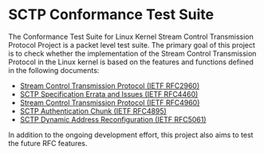 SCTP Conformance Test Suite
===========================

The Conformance Test Suite for Linux Kernel Stream Control Transmission
Protocol Project is a packet level test suite. The primary goal of this
project is to check whether the implementation of the Stream Control
Transmission Protocol in the Linux kernel is based on the features and
functions defined in the following documents:

  * [Stream Control Transmission Protocol (IETF RFC2960)](http://www.ietf.org/rfc/rfc2960.txt)
  * [SCTP Specification Errata and Issues (IETF RFC4460)](http://www.ietf.org/rfc/rfc4460.txt)
  * [Stream Control Transmission Protocol (IETF RFC4960)](http://www.ietf.org/rfc/rfc4960.txt)
  * [SCTP Authentication Chunk (IETF RFC4895)](http://www.ietf.org/rfc/rfc4895.txt)
  * [SCTP Dynamic Address Reconfiguration (IETF RFC5061)](http://www.ietf.org/rfc/rfc5061.txt)

In addition to the ongoing development effort, this project also aims to
test the future RFC features.

